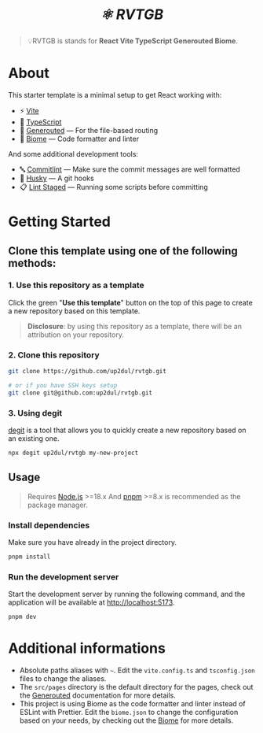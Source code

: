 <p style="text-align: center; font-size: 2em; font-weight: bold; font-style: italic;">⚛️ RVTGB</p> 

> 💡RVTGB is stands for **React Vite TypeScript Generouted Biome**.

# About
This starter template is a minimal setup to get React working with:
- ⚡ [Vite](https://vitejs.dev)
- 🔷 [TypeScript](https://typescriptlang.org)
- 📁 [Generouted](https://github.com/oedotme/generouted) — For the file-based routing
- 📝 [Biome](https://biomejs.dev) — Code formatter and linter

And some additional development tools:
- 🔤 [Commitlint](https://commitlint.js.org) — Make sure the commit messages are well formatted
- 🐶 [Husky](https://typicode.github.io/husky) — A git hooks
- 📋 [Lint Staged](https://github.com/lint-staged/lint-staged) — Running some scripts before committing

# Getting Started

## Clone this template using one of the following methods:

### 1. Use this repository as a template
Click the green "**Use this template**" button on the top of this page to create a new repository based on this template.

> **Disclosure**: by using this repository as a template, there will be an attribution on your repository.

### 2. Clone this repository
```bash
git clone https://github.com/up2dul/rvtgb.git

# or if you have SSH keys setup
git clone git@github.com:up2dul/rvtgb.git
```

### 3. Using degit
[degit](https://github.com/Rich-Harris/degit) is a tool that allows you to quickly create a new repository based on an existing one.

```bash
npx degit up2dul/rvtgb my-new-project
```

## Usage
> Requires [Node.js](https://nodejs.org) >=18.x And [pnpm](https://pnpm.io) >=8.x is recommended as the package manager.

### Install dependencies
Make sure you have already in the project directory.
```bash
pnpm install
```

### Run the development server
Start the development server by running the following command, and the application will be available at [http://localhost:5173](http://localhost:5173).
```bash
pnpm dev
```

# Additional informations
- Absolute paths aliases with `~`. Edit the `vite.config.ts` and `tsconfig.json` files to change the aliases.
- The `src/pages` directory is the default directory for the pages, check out the [Generouted](https://github.com/oedotme/generouted) documentation for more details.
- This project is using Biome as the code formatter and linter instead of ESLint with Prettier. Edit the `biome.json` to change the configuration based on your needs, by checking out the [Biome](https://biomejs.dev) for more details.
